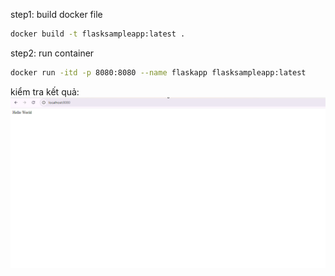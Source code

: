 step1: build docker file

```bash
docker build -t flasksampleapp:latest .
```


step2: run container

```bash
docker run -itd -p 8080:8080 --name flaskapp flasksampleapp:latest  
```

kiểm tra kết quả:
![image](./images/image.png)

